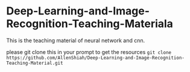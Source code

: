 # Deep-Learning-and-Image-Recognition-Teaching-Materiala

This is the teaching material of neural network and cnn. 

please git clone this in your prompt to get the resources
```git clone https://github.com/AllenShiah/Deep-Learning-and-Image-Recognition-Teaching-Material.git```
